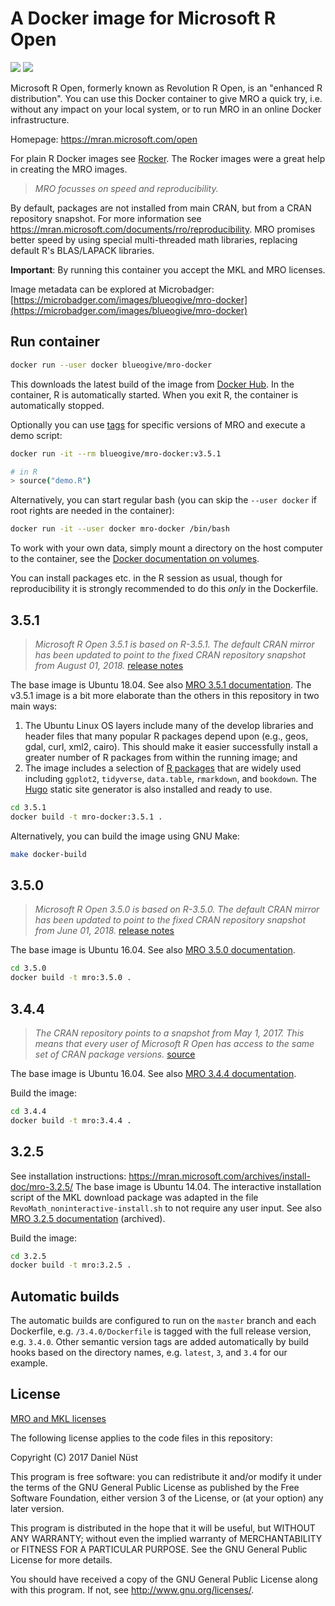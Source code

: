 # A Docker image for Microsoft R Open

[![](https://images.microbadger.com/badges/image/blueogive/mro-docker.svg)](https://microbadger.com/images/blueogive/mro-docker "Get your own image badge on microbadger.com") [![](https://images.microbadger.com/badges/version/blueogive/mro-docker.svg)](https://microbadger.com/images/blueogive/mro-docker "Get your own version badge on microbadger.com")

Microsoft R Open, formerly known as Revolution R Open, is an "enhanced R distribution".
You can use this Docker container to give MRO a quick try, i.e. without any impact on your local system, or to run MRO in an online Docker infrastructure.

Homepage: https://mran.microsoft.com/open

For plain R Docker images see [Rocker](https://github.com/rocker-org/rocker). The Rocker images were a great help in creating the MRO images.

> _MRO focusses on speed and reproducibility._

By default, packages are not installed from main CRAN, but from a CRAN repository snapshot.
For more information see https://mran.microsoft.com/documents/rro/reproducibility.
MRO promises better speed by using special multi-threaded math libraries, replacing default R's BLAS/LAPACK libraries.

**Important**: By running this container you accept the MKL and MRO licenses.

Image metadata can be explored at Microbadger: [https://microbadger.com/images/blueogive/mro-docker](https://microbadger.com/images/blueogive/mro-docker)

## Run container

```bash
docker run --user docker blueogive/mro-docker
```

This downloads the latest build of the image from [Docker Hub](https://hub.docker.com/r/blueogive/mro-docker/).
In the container, R is automatically started. When you exit R, the container is automatically stopped.

Optionally you can use [tags](https://hub.docker.com/r/blueogive/mro-docker/tags/) for specific versions of MRO and execute a demo script:

```bash
docker run -it --rm blueogive/mro-docker:v3.5.1

# in R
> source("demo.R")
```

Alternatively, you can start regular bash (you can skip the `--user docker` if root rights are needed in the container):

```bash
docker run -it --user docker mro-docker /bin/bash
```

To work with your own data, simply mount a directory on the host computer to the container, see the [Docker documentation on volumes](https://docs.docker.com/engine/userguide/containers/dockervolumes/).

You can install packages etc. in the R session as usual, though for reproducibility it is strongly recommended to do this _only_ in the Dockerfile.

## 3.5.1

> _Microsoft R Open 3.5.1 is based on R-3.5.1._
> _The default CRAN mirror has been updated to point to the fixed CRAN repository snapshot from August 01, 2018._ [release notes](https://mran.microsoft.com/news#mro351)

The base image is Ubuntu 18.04.
See also [MRO 3.5.1 documentation](https://mran.microsoft.com/releases/3.5.1).
The v3.5.1 image is a bit more elaborate than the others in this repository in
two main ways:
1. The Ubuntu Linux OS layers include many of the develop libraries and header
files that many popular R packages depend upon (e.g., geos, gdal, curl, xml2,
cairo). This should make it easier successfully install a greater number of
R packages from within the running image; and
1. The image includes a selection of [R packages](3.5.1/rpkgs.csv) that are widely
used including `ggplot2`, `tidyverse`, `data.table`, `rmarkdown`, and `bookdown`.
The [Hugo](https://gohugo.io/) static site generator is also installed and ready to use.

```bash
cd 3.5.1
docker build -t mro-docker:3.5.1 .
```

Alternatively, you can build the image using GNU Make:

```bash
make docker-build
```

## 3.5.0

> _Microsoft R Open 3.5.0 is based on R-3.5.0._
> _The default CRAN mirror has been updated to point to the fixed CRAN repository snapshot from June 01, 2018._ [release notes](https://mran.microsoft.com/news#mro350)

The base image is Ubuntu 16.04.
See also [MRO 3.5.0 documentation](https://mran.microsoft.com/releases/3.5.0).

```bash
cd 3.5.0
docker build -t mro:3.5.0 .
```

## 3.4.4

> _The CRAN repository points to a snapshot from May 1, 2017._
> _This means that every user of Microsoft R Open has access to the same set of CRAN package versions._ [source](https://mran.microsoft.com/documents/rro/installation/#revorinst-lin)

The base image is Ubuntu 16.04.
See also [MRO 3.4.4 documentation](https://mran.microsoft.com/releases/3.4.4).

Build the image:

```bash
cd 3.4.4
docker build -t mro:3.4.4 .
```

## 3.2.5

See installation instructions: https://mran.microsoft.com/archives/install-doc/mro-3.2.5/
The base image is Ubuntu 14.04.
The interactive installation script of the MKL download package was adapted in the file `RevoMath_noninteractive-install.sh` to not require any user input.
See also [MRO 3.2.5 documentation](https://mran.microsoft.com/archives/mro-3.2.5) (archived).

Build the image:

```bash
cd 3.2.5
docker build -t mro:3.2.5 .
```

## Automatic builds

The automatic builds are configured to run on the `master` branch and each Dockerfile, e.g. `/3.4.0/Dockerfile` is tagged with the full release version, e.g. `3.4.0`. Other semantic version tags are added automatically by build hooks based on the directory names, e.g. `latest`, `3`, and `3.4` for our example.

## License

[MRO and MKL licenses](https://mran.microsoft.com/faq/#licensing)

The following license applies to the code files in this repository:

Copyright (C) 2017 Daniel Nüst

This program is free software: you can redistribute it and/or modify
it under the terms of the GNU General Public License as published by
the Free Software Foundation, either version 3 of the License, or
(at your option) any later version.

This program is distributed in the hope that it will be useful,
but WITHOUT ANY WARRANTY; without even the implied warranty of
MERCHANTABILITY or FITNESS FOR A PARTICULAR PURPOSE.  See the
GNU General Public License for more details.

You should have received a copy of the GNU General Public License
along with this program.  If not, see <http://www.gnu.org/licenses/>.
